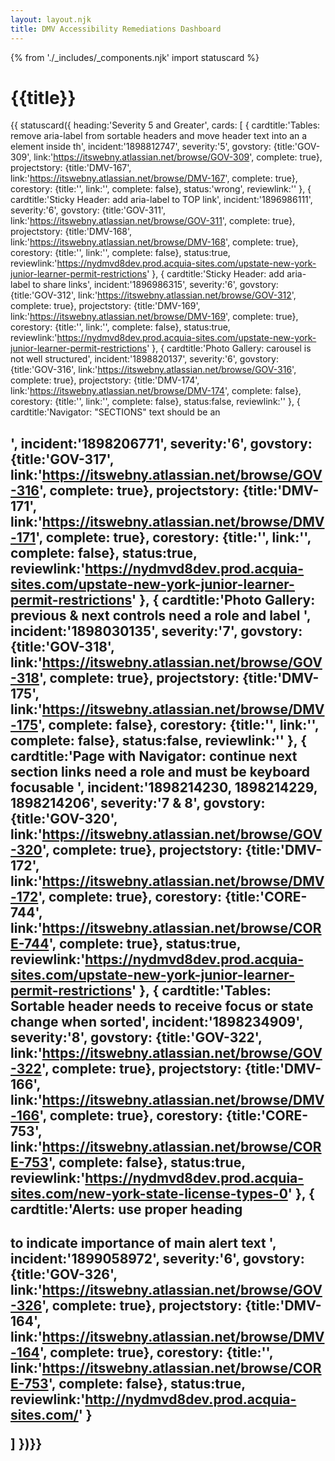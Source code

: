```yaml
---
layout: layout.njk
title: DMV Accessibility Remediations Dashboard
---
```

{% from './_includes/_components.njk' import statuscard  %}

# {{title}}

{{ statuscard({ 
    heading:'Severity 5 and Greater',
    cards: [
    {
        cardtitle:'Tables: remove aria-label from sortable headers and move header text into an a element inside th',
        incident:'1898812747',
        severity:'5',
        govstory: 
          {title:'GOV-309',
          link:'https://itswebny.atlassian.net/browse/GOV-309',
          complete: true},
        projectstory: 
          {title:'DMV-167',
          link:'https://itswebny.atlassian.net/browse/DMV-167',
          complete: true},
        corestory: 
          {title:'',
          link:'',
          complete: false},
        status:'wrong',
        reviewlink:''
    },
     {
        cardtitle:'Sticky Header: add aria-label to TOP link',
        incident:'1896986111',
        severity:'6',
        govstory: 
          {title:'GOV-311',
          link:'https://itswebny.atlassian.net/browse/GOV-311',
          complete: true},
        projectstory: 
          {title:'DMV-168',
          link:'https://itswebny.atlassian.net/browse/DMV-168',
          complete: true},
        corestory: 
          {title:'',
          link:'',
          complete: false},
        status:true,
        reviewlink:'https://nydmvd8dev.prod.acquia-sites.com/upstate-new-york-junior-learner-permit-restrictions'
    },
    {
        cardtitle:'Sticky Header: add aria-label to share links',
        incident:'1896986315',
        severity:'6',
        govstory: 
          {title:'GOV-312',
          link:'https://itswebny.atlassian.net/browse/GOV-312',
          complete: true},
        projectstory: 
          {title:'DMV-169',
          link:'https://itswebny.atlassian.net/browse/DMV-169',
          complete: true},
        corestory: 
          {title:'',
          link:'',
          complete: false},
        status:true,
        reviewlink:'https://nydmvd8dev.prod.acquia-sites.com/upstate-new-york-junior-learner-permit-restrictions'
    },
     {
        cardtitle:'Photo Gallery: carousel is not well structured',
        incident:'1898820137',
        severity:'6',
        govstory: 
          {title:'GOV-316',
          link:'https://itswebny.atlassian.net/browse/GOV-316',
          complete: true},
        projectstory: 
          {title:'DMV-174',
          link:'https://itswebny.atlassian.net/browse/DMV-174',
          complete: false},
        corestory: 
          {title:'',
          link:'',
          complete: false},
        status:false,
        reviewlink:''
    },
     {
        cardtitle:'Navigator: "SECTIONS" text should be an <h2>',
        incident:'1898206771',
        severity:'6',
        govstory: 
          {title:'GOV-317',
          link:'https://itswebny.atlassian.net/browse/GOV-316',
          complete: true},
        projectstory: 
          {title:'DMV-171',
          link:'https://itswebny.atlassian.net/browse/DMV-171',
          complete: true},
        corestory: 
          {title:'',
          link:'',
          complete: false},
        status:true,
        reviewlink:'https://nydmvd8dev.prod.acquia-sites.com/upstate-new-york-junior-learner-permit-restrictions'
    },
    {
        cardtitle:'Photo Gallery: previous & next controls need a role and label ',
        incident:'1898030135',
        severity:'7',
        govstory: 
          {title:'GOV-318',
          link:'https://itswebny.atlassian.net/browse/GOV-318',
          complete: true},
        projectstory: 
          {title:'DMV-175',
          link:'https://itswebny.atlassian.net/browse/DMV-175',
          complete: false},
        corestory: 
          {title:'',
          link:'',
          complete: false},
        status:false,
        reviewlink:''
    },
    {
        cardtitle:'Page with Navigator: continue next section links need a role and must be keyboard focusable ',
        incident:'1898214230, 1898214229, 1898214206',
        severity:'7 & 8',
        govstory: 
          {title:'GOV-320',
          link:'https://itswebny.atlassian.net/browse/GOV-320',
          complete: true},
        projectstory: 
          {title:'DMV-172',
          link:'https://itswebny.atlassian.net/browse/DMV-172',
          complete: true},
        corestory: 
          {title:'CORE-744',
          link:'https://itswebny.atlassian.net/browse/CORE-744',
          complete: true},
        status:true,
        reviewlink:'https://nydmvd8dev.prod.acquia-sites.com/upstate-new-york-junior-learner-permit-restrictions'
    },
    {
        cardtitle:'Tables: Sortable header needs to receive focus or state change when sorted',
        incident:'1898234909',
        severity:'8',
        govstory: 
          {title:'GOV-322',
          link:'https://itswebny.atlassian.net/browse/GOV-322',
          complete: true},
        projectstory: 
          {title:'DMV-166',
          link:'https://itswebny.atlassian.net/browse/DMV-166',
          complete: true},
        corestory: 
          {title:'CORE-753',
          link:'https://itswebny.atlassian.net/browse/CORE-753',
          complete: false},
        status:true,
        reviewlink:'https://nydmvd8dev.prod.acquia-sites.com/new-york-state-license-types-0'
    },
    {
        cardtitle:'Alerts: use proper heading <h2> to indicate importance of main alert text ',
        incident:'1899058972',
        severity:'6',
        govstory: 
          {title:'GOV-326',
          link:'https://itswebny.atlassian.net/browse/GOV-326',
          complete: true},
        projectstory: 
          {title:'DMV-164',
          link:'https://itswebny.atlassian.net/browse/DMV-164',
          complete: true},
        corestory: 
          {title:'',
          link:'https://itswebny.atlassian.net/browse/CORE-753',
          complete: false},
        status:true,
        reviewlink:'http://nydmvd8dev.prod.acquia-sites.com/'
    }
      
  ]
})}}
